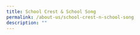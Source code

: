```yaml
---
title: School Crest & School Song
permalink: /about-us/school-crest-n-school-song
description: ""
---
```

